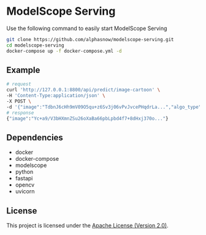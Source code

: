 # ModelScope Serving
Use the following command to easily start ModelScope Serving
```bash
git clone https://github.com/alphasnow/modelscope-serving.git
cd modelscope-serving
docker-compose up -f docker-compose.yml -d
```

## Example
```bash
# request
curl 'http://127.0.0.1:8800/api/predict/image-cartoon' \
-H 'Content-Type:application/json' \
-X POST \
-d '{"image":"TdbnJ6cHh9mV09O5qu+z6Sv3j06vPvJvcePHqdrLa...","algo_type":"anime"}'
# response
{"image":"Yc+a9/V3bHXmnZSu26oXaBa66pbLpbd4f7+8dHxj370o..."}
```

## Dependencies
- docker
- docker-compose
- modelscope
- python
- fastapi
- opencv
- uvicorn

## License
This project is licensed under the [Apache License (Version 2.0)](LICENSE).